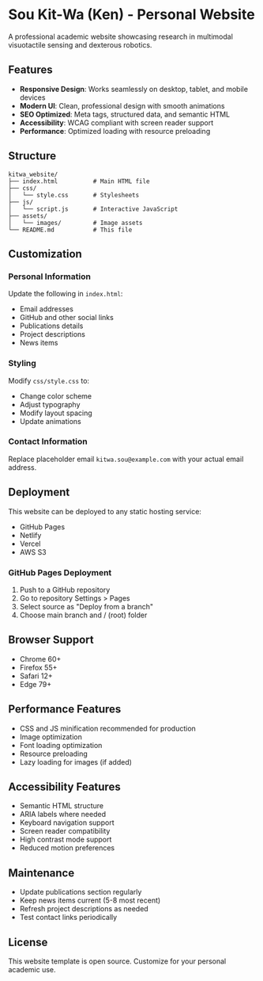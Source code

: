 # Sou Kit-Wa (Ken) - Personal Website

A professional academic website showcasing research in multimodal visuotactile sensing and dexterous robotics.

## Features

- **Responsive Design**: Works seamlessly on desktop, tablet, and mobile devices
- **Modern UI**: Clean, professional design with smooth animations
- **SEO Optimized**: Meta tags, structured data, and semantic HTML
- **Accessibility**: WCAG compliant with screen reader support
- **Performance**: Optimized loading with resource preloading

## Structure

```
kitwa_website/
├── index.html          # Main HTML file
├── css/
│   └── style.css       # Stylesheets
├── js/
│   └── script.js       # Interactive JavaScript
├── assets/
│   └── images/         # Image assets
└── README.md           # This file
```

## Customization

### Personal Information

Update the following in `index.html`:
- Email addresses
- GitHub and other social links
- Publications details
- Project descriptions
- News items

### Styling

Modify `css/style.css` to:
- Change color scheme
- Adjust typography
- Modify layout spacing
- Update animations

### Contact Information

Replace placeholder email `kitwa.sou@example.com` with your actual email address.

## Deployment

This website can be deployed to any static hosting service:
- GitHub Pages
- Netlify
- Vercel
- AWS S3

### GitHub Pages Deployment

1. Push to a GitHub repository
2. Go to repository Settings > Pages
3. Select source as "Deploy from a branch"
4. Choose main branch and / (root) folder

## Browser Support

- Chrome 60+
- Firefox 55+
- Safari 12+
- Edge 79+

## Performance Features

- CSS and JS minification recommended for production
- Image optimization
- Font loading optimization
- Resource preloading
- Lazy loading for images (if added)

## Accessibility Features

- Semantic HTML structure
- ARIA labels where needed
- Keyboard navigation support
- Screen reader compatibility
- High contrast mode support
- Reduced motion preferences

## Maintenance

- Update publications section regularly
- Keep news items current (5-8 most recent)
- Refresh project descriptions as needed
- Test contact links periodically

## License

This website template is open source. Customize for your personal academic use.